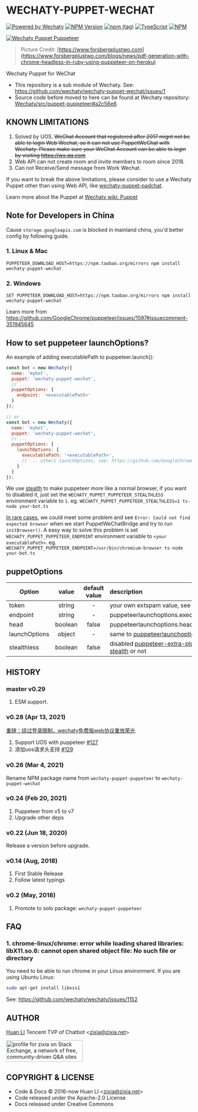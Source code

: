 # WECHATY-PUPPET-WECHAT

[![Powered by Wechaty](https://img.shields.io/badge/Powered%20By-Wechaty-blue.svg)](https://github.com/wechaty/wechaty)
[![NPM Version](https://badge.fury.io/js/wechaty-puppet-wechat.svg)](https://badge.fury.io/js/wechaty-puppet-wechat)
[![npm (tag)](https://img.shields.io/npm/v/wechaty-puppet-wechat/next.svg)](https://www.npmjs.com/package/wechaty-puppet-wechat?activeTab=versions)
[![TypeScript](https://img.shields.io/badge/%3C%2F%3E-TypeScript-blue.svg)](https://www.typescriptlang.org/)
[![NPM](https://github.com/wechaty/wechaty-puppet-wechat/workflows/NPM/badge.svg)](https://github.com/wechaty/wechaty-puppet-wechat/actions?query=workflow%3ANPM)

[![Wechaty Puppet Puppeteer](docs/images/wechaty-puppet-wechat.png)](https://github.com/wechaty/wechaty-puppet-wechat)

> Picture Credit: [https://www.forsbergplustwo.com](https://www.forsbergplustwo.com/blogs/news/pdf-generation-with-chrome-headless-in-ruby-using-puppeteer-on-heroku)

Wechaty Puppet for WeChat

- This repository is a sub module of Wechaty. See: <https://github.com/wechaty/wechaty-puppet-wechat/issues/1>
- Source code before moved to here can be found at Wechaty repository: [Wechaty/src/puppet-puppeteer#a2c56e6](https://github.com/wechaty/wechaty/tree/a2c56e62642f9004243e3ad8e9c9d0b0dd1a4761/src/puppet-puppeteer)

## KNOWN LIMITATIONS

1. Solved by UOS. ~~WeChat Account that registered after 2017 mignt not be able to login Web Wechat, so it can not use PuppetWeChat with Wechaty. Please make sure your WeChat Account can be able to login by visiting <https://wx.qq.com>~~
1. Web API can not create room and invite members to room since 2018.
1. Can not Receive/Send message from Work Wechat.

If you want to break the above limitations, please consider to use a Wechaty Puppet other than using Web API, like [wechaty-puppet-padchat](https://github.com/lijiarui/wechaty-puppet-padchat).

Learn more about the Puppet at [Wechaty wiki: Puppet](https://github.com/wechaty/wechaty/wiki/Puppet)

## Note for Developers in China

Cause `storage.googleapis.com` is blocked in mainland china, you'd better config by following guide.

### 1. Linux & Mac

```shell
PUPPETEER_DOWNLOAD_HOST=https://npm.taobao.org/mirrors npm install wechaty-puppet-wechat
```

### 2. Windows

```shell
SET PUPPETEER_DOWNLOAD_HOST=https://npm.taobao.org/mirrors npm install wechaty-puppet-wechat
```

Learn more from <https://github.com/GoogleChrome/puppeteer/issues/1597#issuecomment-351945645>

## How to set puppeteer launchOptions?

An example of adding executablePath to puppeteer.launch():

```js
const bot = new Wechaty({
  name: 'mybot',
  puppet: 'wechaty-puppet-wechat',
  // ...
  puppetOptions: {
    endpoint: '<executablePath>'
  }
});

// or
const bot = new Wechaty({
  name: 'mybot',
  puppet: 'wechaty-puppet-wechat',
  // ...
  puppetOptions: {
    launchOptions: {
      executablePath: '<executablePath>',
      // ... others launchOptions, see: https://github.com/GoogleChrome/puppeteer/blob/v1.18.1/docs/api.md#puppeteerlaunchoptions
    }
  }
});
```

We use [stealth](https://www.npmjs.com/package/puppeteer-extra-plugin-stealth) to make puppeteer more like a normal browser, if you want to disabled it, just set the `WECHATY_PUPPET_PUPPETEER_STEALTHLESS` environment variable to `1`. eg. `WECHATY_PUPPET_PUPPETEER_STEALTHLESS=1 ts-node your-bot.ts`

[In rare cases](https://github.com/wechaty/matrix-appservice-wechaty/issues/78#issuecomment-882208894), we could meet some problem and see `Error: Could not find expected browser` when we start PuppetWeChatBridge and try to run `initBrowser()`. A easy way to solve this problem is set `WECHATY_PUPPET_PUPPETEER_ENDPOINT` environment variable to `<your executablePath>`. eg. `WECHATY_PUPPET_PUPPETEER_ENDPOINT=/usr/bin/chromium-browser ts-node your-bot.ts`

## puppetOptions

| Option        |  value  | default value | description                                                                                                                 |
| ------------- | :-----: | :-----------: | :-------------------------------------------------------------------------------------------------------------------------- |
| token         | string  |       -       | your own extspam value, see [#127](https://github.com/wechaty/wechaty-puppet-wechat/issues/127)                             |
| endpoint      | string  |       -       | puppeteerlaunchoptions.executablePath                                                                                       |
| head          | boolean |     false     | puppeteerlaunchoptions.headless                                                                                             |
| launchOptions | object  |       -       | same to [puppeteerlaunchoptions](https://github.com/GoogleChrome/puppeteer/blob/v1.18.1/docs/api.md#puppeteerlaunchoptions) |
| stealthless   | boolean |     false     | disabled [puppeteer-extra-plugin-stealth](https://www.npmjs.com/package/puppeteer-extra-plugin-stealth) or not              |

## HISTORY

### master v0.29

1. ESM support.

### v0.28 (Apr 13, 2021)

[重磅：绕过登录限制，wechaty免费版web协议重放荣光](https://wechaty.js.org/2021/04/13/wechaty-uos-web/)

1. Support UOS with puppeteer [#127](https://github.com/wechaty/wechaty-puppet-wechat/issues/127)
1. 添加uos请求头支持 [#129](https://github.com/wechaty/wechaty-puppet-wechat/pull/129)

### v0.26 (Mar 4, 2021)

Rename NPM package name from `wechaty-puppet-puppeteer` to `wechaty-puppet-wechat`

### v0.24 (Feb 20, 2021)

1. Puppeteer from v5 to v7
1. Upgrade other deps

### v0.22 (Jun 18, 2020)

Release a version before upgrade.

### v0.14 (Aug, 2018)

1. First Stable Release
1. Follow latest typings

### v0.2 (May, 2018)

1. Promote to solo package: `wechaty-puppet-puppeteer`

## FAQ

### 1. chrome-linux/chrome: error while loading shared libraries: libX11.so.6: cannot open shared object file: No such file or directory

You need to be able to run chrome in your Linux environment. If you are using Ubuntu Linux:

```sh
sudo apt-get install libxss1
```

See: <https://github.com/wechaty/wechaty/issues/1152>

## AUTHOR

[Huan LI](http://linkedin.com/in/zixia) Tencent TVP of Chatbot \<zixia@zixia.net\>

<!-- markdownlint-disable MD033 -->
<a href="https://stackexchange.com/users/265499">
  <img src="https://stackexchange.com/users/flair/265499.png" width="208" height="58" alt="profile for zixia on Stack Exchange, a network of free, community-driven Q&amp;A sites" title="profile for zixia on Stack Exchange, a network of free, community-driven Q&amp;A sites">
</a>

## COPYRIGHT & LICENSE

- Code & Docs © 2016-now Huan LI \<zixia@zixia.net\>
- Code released under the Apache-2.0 License
- Docs released under Creative Commons
